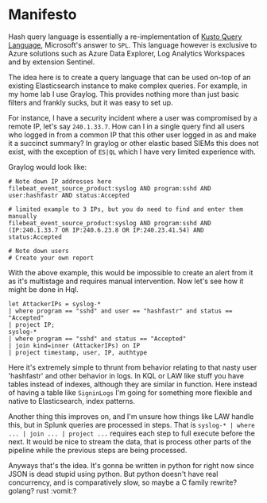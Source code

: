 # Manifesto
Hash query language is essentially a re-implementation of [Kusto Query Language](https://github.com/microsoft/Kusto-Query-Language), Microsoft's answer to `SPL`.
This language however is exclusive to Azure solutions such as Azure Data Explorer, Log Analytics Workspaces and by extension Sentinel.

The idea here is to create a query language that can be used on-top of an existing Elasticsearch instance to make complex queries.
For example, in my home lab I use Graylog.
This provides nothing more than just basic filters and frankly sucks, but it was easy to set up.

For instance, I have a security incident where a user was compromised by a remote IP, let's say `240.1.33.7`.
How can I in a single query find all users who logged in from a common IP that this other user logged in as and make it a succinct summary?
In graylog or other elastic based SIEMs this does not exist, with the exception of `ES|QL` which I have very limited experience with.

Graylog would look like:
```
# Note down IP addresses here
filebeat_event_source_product:syslog AND program:sshd AND user:hashfastr AND status:Accepted

# limited example to 3 IPs, but you do need to find and enter them manually
filebeat_event_source_product:syslog AND program:sshd AND (IP:240.1.33.7 OR IP:240.6.23.8 OR IP:240.23.41.54) AND status:Accepted

# Note down users
# Create your own report
```

With the above example, this would be impossible to create an alert from it as it's multistage and requires manual intervention.
Now let's see how it might be done in Hql.

```
let AttackerIPs = syslog-*
| where program == "sshd" and user == "hashfastr" and status == "Accepted"
| project IP;
syslog-*
| where program == "sshd" and status == "Accepted"
| join kind=inner (AttackerIPs) on IP
| project timestamp, user, IP, authtype
```

Here it's extremely simple to thrunt from behavior relating to that nasty user 'hashfastr' and other behavior in logs.
In KQL or LAW like stuff you have tables instead of indexes, although they are similar in function.
Here instead of having a table like `SigninLogs` I'm going for something more flexible and native to Elasticsearch, index patterns.

Another thing this improves on, and I'm unsure how things like LAW handle this, but in Splunk queries are processed in steps.
That is `syslog-* | where ... | join ... | project ...` requires each step to full execute before the next.
It would be nice to stream the data, that is process other parts of the pipeline while the previous steps are being processed.

Anyways that's the idea.
It's gonna be written in python for right now since JSON is dead stupid using python.
But python doesn't have real concurrency, and is comparatively slow, so maybe a C family rewrite? golang? rust :vomit:?